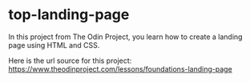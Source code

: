 # top-landing-page

In this project from The Odin Project, you learn how to create a landing page using HTML and CSS.

Here is the url source for this project: https://www.theodinproject.com/lessons/foundations-landing-page

